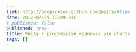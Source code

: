 ```yaml
---
link: http://benpickles.github.com/peity/#tips
date: 2012-07-09 13:09 UTC
# published: false
published: true
title: Peity • progressive <canvas> pie charts
tags: []
---
```



